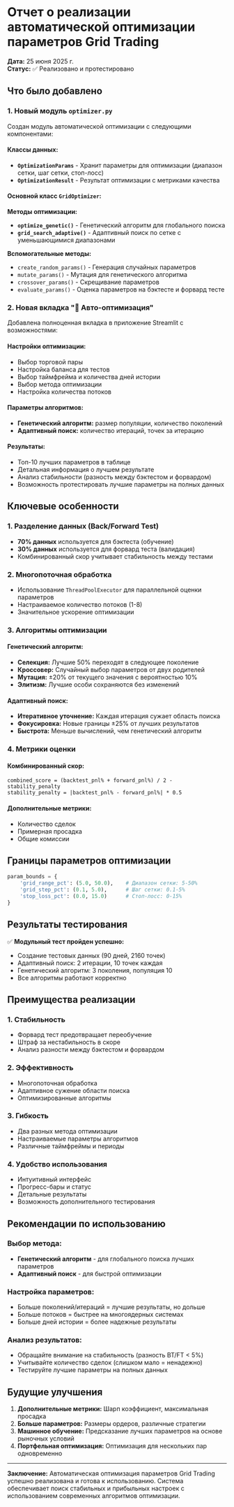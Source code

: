 # Отчет о реализации автоматической оптимизации параметров Grid Trading

**Дата:** 25 июня 2025 г.  
**Статус:** ✅ Реализовано и протестировано

## Что было добавлено

### 1. Новый модуль `optimizer.py`

Создан модуль автоматической оптимизации с следующими компонентами:

#### Классы данных:
- **`OptimizationParams`** - Хранит параметры для оптимизации (диапазон сетки, шаг сетки, стоп-лосс)
- **`OptimizationResult`** - Результат оптимизации с метриками качества

#### Основной класс `GridOptimizer`:

**Методы оптимизации:**
- **`optimize_genetic()`** - Генетический алгоритм для глобального поиска
- **`grid_search_adaptive()`** - Адаптивный поиск по сетке с уменьшающимися диапазонами

**Вспомогательные методы:**
- `create_random_params()` - Генерация случайных параметров
- `mutate_params()` - Мутация для генетического алгоритма
- `crossover_params()` - Скрещивание параметров
- `evaluate_params()` - Оценка параметров на бэктесте и форвард тесте

### 2. Новая вкладка "🤖 Авто-оптимизация"

Добавлена полноценная вкладка в приложение Streamlit с возможностями:

#### Настройки оптимизации:
- Выбор торговой пары
- Настройка баланса для тестов
- Выбор таймфрейма и количества дней истории
- Выбор метода оптимизации
- Настройка количества потоков

#### Параметры алгоритмов:
- **Генетический алгоритм:** размер популяции, количество поколений
- **Адаптивный поиск:** количество итераций, точек за итерацию

#### Результаты:
- Топ-10 лучших параметров в таблице
- Детальная информация о лучшем результате
- Анализ стабильности (разность между бэктестом и форвардом)
- Возможность протестировать лучшие параметры на полных данных

## Ключевые особенности

### 1. Разделение данных (Back/Forward Test)
- **70% данных** используется для бэктеста (обучение)
- **30% данных** используется для форвард теста (валидация)
- Комбинированный скор учитывает стабильность между тестами

### 2. Многопоточная обработка
- Использование `ThreadPoolExecutor` для параллельной оценки параметров
- Настраиваемое количество потоков (1-8)
- Значительное ускорение оптимизации

### 3. Алгоритмы оптимизации

#### Генетический алгоритм:
- **Селекция:** Лучшие 50% переходят в следующее поколение
- **Кроссовер:** Случайный выбор параметров от двух родителей
- **Мутация:** ±20% от текущего значения с вероятностью 10%
- **Элитизм:** Лучшие особи сохраняются без изменений

#### Адаптивный поиск:
- **Итеративное уточнение:** Каждая итерация сужает область поиска
- **Фокусировка:** Новые границы ±25% от лучших результатов
- **Быстрота:** Меньше вычислений, чем генетический алгоритм

### 4. Метрики оценки

#### Комбинированный скор:
```
combined_score = (backtest_pnl% + forward_pnl%) / 2 - stability_penalty
stability_penalty = |backtest_pnl% - forward_pnl%| * 0.5
```

#### Дополнительные метрики:
- Количество сделок
- Примерная просадка
- Общие комиссии

## Границы параметров оптимизации

```python
param_bounds = {
    'grid_range_pct': (5.0, 50.0),    # Диапазон сетки: 5-50%
    'grid_step_pct': (0.1, 5.0),      # Шаг сетки: 0.1-5%
    'stop_loss_pct': (0.0, 15.0)      # Стоп-лосс: 0-15%
}
```

## Результаты тестирования

✅ **Модульный тест пройден успешно:**
- Создание тестовых данных (90 дней, 2160 точек)
- Адаптивный поиск: 2 итерации, 10 точек каждая
- Генетический алгоритм: 3 поколения, популяция 10
- Все алгоритмы работают корректно

## Преимущества реализации

### 1. Стабильность
- Форвард тест предотвращает переобучение
- Штраф за нестабильность в скоре
- Анализ разности между бэктестом и форвардом

### 2. Эффективность
- Многопоточная обработка
- Адаптивное сужение области поиска
- Оптимизированные алгоритмы

### 3. Гибкость
- Два разных метода оптимизации
- Настраиваемые параметры алгоритмов
- Различные таймфреймы и периоды

### 4. Удобство использования
- Интуитивный интерфейс
- Прогресс-бары и статус
- Детальные результаты
- Возможность дополнительного тестирования

## Рекомендации по использованию

### Выбор метода:
- **Генетический алгоритм** - для глобального поиска лучших параметров
- **Адаптивный поиск** - для быстрой оптимизации

### Настройка параметров:
- Больше поколений/итераций = лучшие результаты, но дольше
- Больше потоков = быстрее на многоядерных системах
- Больше дней истории = более надежные результаты

### Анализ результатов:
- Обращайте внимание на стабильность (разность BT/FT < 5%)
- Учитывайте количество сделок (слишком мало = ненадежно)
- Тестируйте лучшие параметры на полных данных

## Будущие улучшения

1. **Дополнительные метрики:** Шарп коэффициент, максимальная просадка
2. **Больше параметров:** Размеры ордеров, различные стратегии
3. **Машинное обучение:** Предсказание лучших параметров на основе рыночных условий
4. **Портфельная оптимизация:** Оптимизация для нескольких пар одновременно

---

**Заключение:** Автоматическая оптимизация параметров Grid Trading успешно реализована и готова к использованию. Система обеспечивает поиск стабильных и прибыльных настроек с использованием современных алгоритмов оптимизации.
